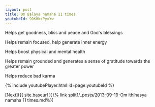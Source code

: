 ```yaml
---
layout: post
title: Om Balaya namaha 11 times
youtubeId: 9DKHksPyxYw
---
```

 
 
Helps get goodness, bliss and peace and God's blessings
 
Helps remain focused, help generate inner energy 
 
Helps boost physical and mental health 
 
Helps remain grounded and generates a sense of gratitude towards the greater power 
 
Helps reduce bad karma
 
 
 
 


{% include youtubePlayer.html id=page.youtubeId %}
 
[Next]({{ site.baseurl }}{% link  split1/_posts/2013-09-19-Om ithihasya namaha 11 times.md%})
 
